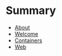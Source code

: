 # Summary

- [About](./about.md)
- [Welcome](./welcome.md)
- [Containers](./containers.md)
- [Web](./web.md)
